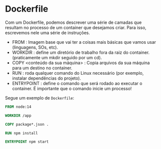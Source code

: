 # Dockerfile

Com um Dockerfile, podemos descrever uma série de camadas que resultam no processo de um container
que desejamos criar. Para isso, escrevemos nele uma série de instruções.

- FROM <imagem base>: Imagem base que vai ter a coisas mais básicas que vamos usar (linguagens, SOs, etc).
- WORKDIR <diretorio desejado>: define um diretório de trabalho fora da raiz do container. (praticamente um mkdir seguido por um cd).
- COPY <conteúdo da sua máquina> <destino dentro do container>: Copia arquivos da sua máquina para um destino no container.
- RUN <comando desejado>: roda qualquer comando do Linux necessário (por exemplo, instalar dependências do projeto).
- ENTRYPOINT <comando que inicia processo>: define o comando que será rodado ao executar o container. É importante que o comando inicie um processo!

Segue um exemplo de `Dockerfile`:

```dockerfile
FROM node:14

WORKDIR /app

COPY package*.json .

RUN npm install

ENTRYPOINT npm start
```
